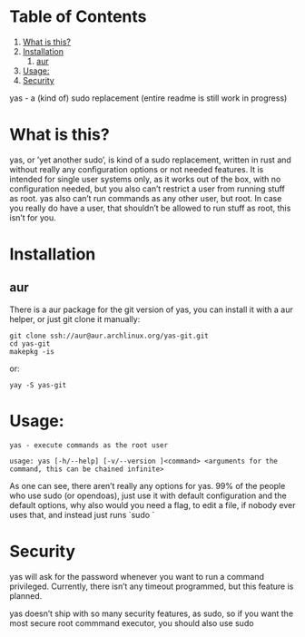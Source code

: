 
# Table of Contents

1.  [What is this?](#org04940d5)
2.  [Installation](#org9900123)
    1.  [aur](#org01e384d)
3.  [Usage:](#orgfbab3df)
4.  [Security](#orgc309cf0)

yas - a (kind of) sudo replacement
(entire readme is still work in progress)


<a id="org04940d5"></a>

# What is this?

yas, or &rsquo;yet another sudo&rsquo;, is kind of a sudo replacement, written in rust and without really any configuration options or not needed features.
It is intended for single user systems only, as it works out of the box, with no configuration needed, but you also can&rsquo;t restrict a user from running stuff as root.
yas also can&rsquo;t run commands as any other user, but root.
In case you really do have a user, that shouldn&rsquo;t be allowed to run stuff as root, this isn&rsquo;t for you.


<a id="org9900123"></a>

# Installation


<a id="org01e384d"></a>

## aur

There is a aur package for the git version of yas, you can install it with a aur helper, or just git clone it manually:

    git clone ssh://aur@aur.archlinux.org/yas-git.git
    cd yas-git
    makepkg -is

or:

    yay -S yas-git


<a id="orgfbab3df"></a>

# Usage:

    yas - execute commands as the root user
    
    usage: yas [-h/--help] [-v/--version ]<command> <arguments for the command, this can be chained infinite>

As one can see, there aren&rsquo;t really any options for yas.
99% of the people who use sudo (or opendoas), just use it with default configuration and the default options, why also would you need a flag, to edit a file, if nobody ever uses that, and instead just runs \`sudo <editor> <file>\`


<a id="orgc309cf0"></a>

# Security

yas will ask for the password whenever you want to run a command privileged.
Currently, there isn&rsquo;t any timeout programmed, but this feature is planned.

yas doesn&rsquo;t ship with so many security features, as sudo, so if you want the most secure root commmand executor, you should also use sudo

